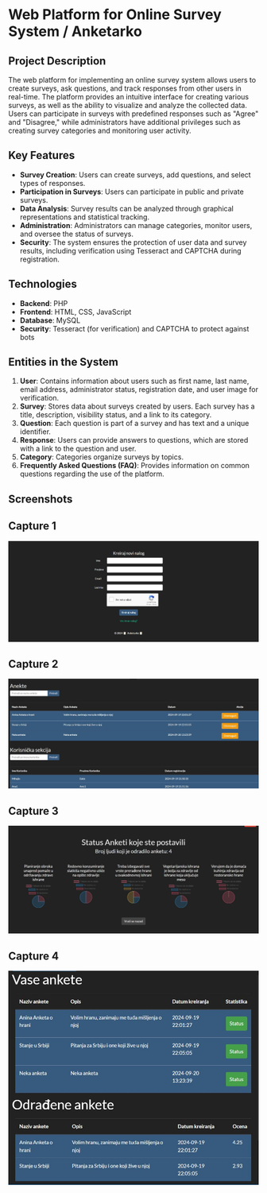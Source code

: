 # Web Platform for Online Survey System / Anketarko

## Project Description
The web platform for implementing an online survey system allows users to create surveys, ask questions, and track responses from other users in real-time. The platform provides an intuitive interface for creating various surveys, as well as the ability to visualize and analyze the collected data. Users can participate in surveys with predefined responses such as "Agree" and "Disagree," while administrators have additional privileges such as creating survey categories and monitoring user activity.

## Key Features
- **Survey Creation**: Users can create surveys, add questions, and select types of responses.
- **Participation in Surveys**: Users can participate in public and private surveys.
- **Data Analysis**: Survey results can be analyzed through graphical representations and statistical tracking.
- **Administration**: Administrators can manage categories, monitor users, and oversee the status of surveys.
- **Security**: The system ensures the protection of user data and survey results, including verification using Tesseract and CAPTCHA during registration.

## Technologies
- **Backend**: PHP
- **Frontend**: HTML, CSS, JavaScript
- **Database**: MySQL
- **Security**: Tesseract (for verification) and CAPTCHA to protect against bots

## Entities in the System
1. **User**: Contains information about users such as first name, last name, email address, administrator status, registration date, and user image for verification.
2. **Survey**: Stores data about surveys created by users. Each survey has a title, description, visibility status, and a link to its category.
3. **Question**: Each question is part of a survey and has text and a unique identifier.
4. **Response**: Users can provide answers to questions, which are stored with a link to the question and user.
5. **Category**: Categories organize surveys by topics.
6. **Frequently Asked Questions (FAQ)**: Provides information on common questions regarding the use of the platform.

## Screenshots
## Capture 1
![Capture1](./Screenshots/Capture.JPG)

## Capture 2
![Capture2](./Screenshots/Capture1.JPG)

## Capture 3
![Capture3](./Screenshots/Capture2.JPG)

## Capture 4
![Capture3](./Screenshots/Capture3.JPG)
